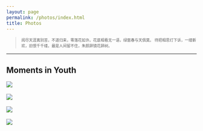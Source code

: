 ```yaml
---
layout: page
permalink: /photos/index.html
title: Photos
---
```

> <font size="1"> 阅尽天涯离别苦，不道归来，零落花如许。花底相看无一语，绿窗春与天俱莫。
待把相思灯下诉，一缕新欢，旧恨千千缕。最是人间留不住，朱颜辞镜花辞树。</font>
---


## Moments in Youth

<div>
<img src="https://Forbear-Xia.github.io/images/3.jpg">
</div>
<br>

<div>
<img src="https://Forbear-Xia.github.io/images/4.jpg">
</div>
<br>

<div>
<img src="、https://Forbear-Xia.github.io/images/5.jpg">
</div>
<br>

<div>
<img src="、https://Forbear-Xia.github.io/images/6.jpg">
</div>
<br>
